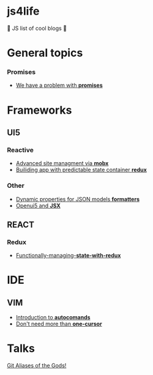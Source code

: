 # js4life
:green_book: JS list of cool blogs :orange_book:

General topics
======

### Promises
* [We have a problem with **promises**](https://pouchdb.com/2015/05/18/we-have-a-problem-with-promises.html)

Frameworks
======

## UI5
### Reactive 
* [Advanced site managment via **mobx** ](https://blogs.sap.com/2017/01/30/advanced-state-management-in-sapui5-via-mobx )
* [Builiding app with predictable state container **redux**](https://blogs.sap.com/2017/02/02/building-a-sapui5-application-with-predictable-state-container)

### Other
* [Dynamic properties for JSON models **formatters**](https://blogs.sap.com/2016/02/02/check-please-or-dynamic-properties-in-jsonmodel)
* [Openui5 and **JSX**](https://medium.com/@masch/openui5-and-jsx-fc993032490b#.xl2peqoxk)

## REACT
### Redux
* [Functionally-managing-**state-with-redux**](https://wecodetheweb.com/2015/09/29/functionally-managing-state-with-redux/)

IDE
======

## VIM
* [Introduction to **autocomands**](http://learnvimscriptthehardway.stevelosh.com/chapters/12.html)
* [Don't need more than **one-cursor**](https://medium.com/@schtoeffel/you-don-t-need-more-than-one-cursor-in-vim-2c44117d51db)

Talks
======
[Git Aliases of the Gods!](https://www.youtube.com/watch?v=3IIaOj1Lhb0)
